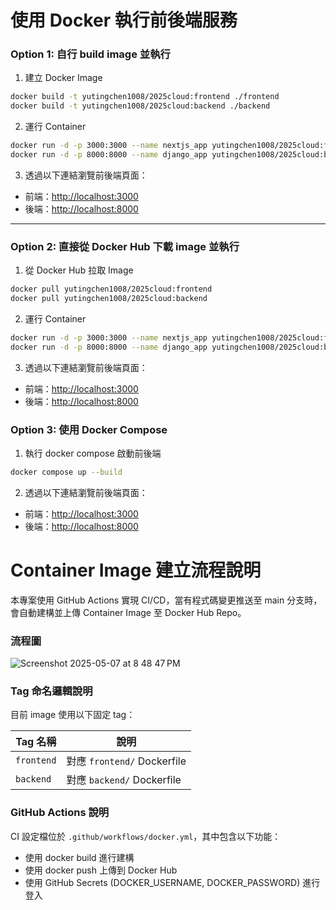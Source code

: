 # 使用 Docker 執行前後端服務

### Option 1: 自行 build image 並執行

1. 建立 Docker Image

```bash
docker build -t yutingchen1008/2025cloud:frontend ./frontend
docker build -t yutingchen1008/2025cloud:backend ./backend
```

2.  運行 Container

```bash
docker run -d -p 3000:3000 --name nextjs_app yutingchen1008/2025cloud:frontend
docker run -d -p 8000:8000 --name django_app yutingchen1008/2025cloud:backend
```

3. 透過以下連結瀏覽前後端頁面：

- 前端：[http://localhost:3000](http://localhost:3000)
- 後端：[http://localhost:8000](http://localhost:8000)

---

### Option 2: 直接從 Docker Hub 下載 image 並執行

1. 從 Docker Hub 拉取 Image

```bash
docker pull yutingchen1008/2025cloud:frontend
docker pull yutingchen1008/2025cloud:backend
```

2. 運行 Container

```bash
docker run -d -p 3000:3000 --name nextjs_app yutingchen1008/2025cloud:frontend
docker run -d -p 8000:8000 --name django_app yutingchen1008/2025cloud:backend
```

3. 透過以下連結瀏覽前後端頁面：

- 前端：[http://localhost:3000](http://localhost:3000)
- 後端：[http://localhost:8000](http://localhost:8000)

### Option 3: 使用 Docker Compose

1. 執行 docker compose 啟動前後端

```bash
docker compose up --build
```

2.  透過以下連結瀏覽前後端頁面：

- 前端：[http://localhost:3000](http://localhost:3000)
- 後端：[http://localhost:8000](http://localhost:8000)

# Container Image 建立流程說明

本專案使用 GitHub Actions 實現 CI/CD，當有程式碼變更推送至 main 分支時，會自動建構並上傳 Container Image 至 Docker Hub Repo。

### 流程圖
![Screenshot 2025-05-07 at 8 48 47 PM](https://github.com/user-attachments/assets/c6146080-3878-43f5-9bf2-d85a485ad3d4)

### Tag 命名邏輯說明

目前 image 使用以下固定 tag：

| Tag 名稱   | 說明                        |
| ---------- | --------------------------- |
| `frontend` | 對應 `frontend/` Dockerfile |
| `backend`  | 對應 `backend/` Dockerfile  |

### GitHub Actions 說明

CI 設定檔位於 `.github/workflows/docker.yml`，其中包含以下功能：

- 使用 docker build 進行建構
- 使用 docker push 上傳到 Docker Hub
- 使用 GitHub Secrets (DOCKER_USERNAME, DOCKER_PASSWORD) 進行登入
